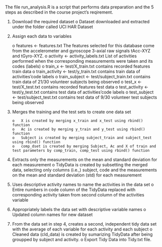 The file run_analysis.R is a script that performs data preparation and the 5 steps as described in the course project’s reqirement.
  
  1.	Download the required dataset
        o	Dataset downloaded and extracted under the folder called UCI HAR Dataset
        
  2.	Assign each data to variables
  
        o	features <- features.txt 
            The features selected for this database come from the accelerometer and gyroscope 3-axial raw signals tAcc-XYZ and tGyro-XYZ.
        o	activity <- activity_labels.txt 
            List of activities performed when the corresponding measurements were taken and its codes (labels)
        o	train_x <- test/X_train.txt 
            contains recorded features train data
        o	train_activity <- test/y_train.txt 
            contains train data of activities’code labels
        o	train_subject <- test/subject_train.txt 
            contains train data of 21/30 volunteer subjects being observed
        o	test_x <- test/X_test.txt 
            contains recorded features test data
        o	test_activity <- test/y_test.txt
            contains test data of activities’code labels
        o	test_subject <- test/subject_test.txt
            contains test data of 9/30 volunteer test subjects being observed

        
3.	Merges the training and the test sets to create one data set

        o	X is created by merging x_train and x_test using rbind() function
        o	Ac is created by merging y_train and y_test using rbind() function
        o	Subject is created by merging subject_train and subject_test using rbind() function
        o	comp_dset is created by merging Subject, Ac and X of train and test parameters by comp_train, comp_test using rbind() function

4.	Extracts only the measurements on the mean and standard deviation for each measurement
        o	TidyData is created by subsetting the merged data, selecting only columns (i.e.,) subject, code and the measurements on the mean and standard deviation (std) for each measurement

5.	Uses descriptive activity names to name the activities in the data set
        o	Entire numbers in code column of the TidyData replaced with corresponding activity taken from second column of the activities variable

6.	Appropriately labels the data set with descriptive variable names
        o	Updated column names for new dataset


7.	From the data set in step 4, creates a second, independent tidy data set with the average of each variable for each activity and each subject
        o	Cleaned data (cld_data) is created by sumarizing TidyData after being groupped by subject and activity.
        o	Export Tidy Data into Tidy.txt file.
